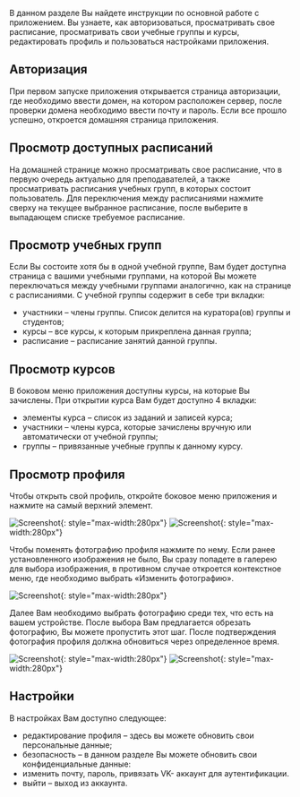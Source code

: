 В данном разделе Вы найдете инструкции по основной работе с приложением.
Вы узнаете, как авторизоваться, просматривать свое расписание, просматривать
свои учебные группы и курсы, редактировать профиль и пользоваться настройками приложения.

## Авторизация

При первом запуске приложения открывается страница авторизации,
где необходимо ввести домен, на котором расположен сервер,
после проверки домена необходимо ввести почту и пароль. Если
все прошло успешно, откроется домашняя страница приложения. 

## Просмотр доступных расписаний

На домашней странице можно просматривать свое расписание, что
в первую очередь актуально для преподавателей, а также
просматривать расписания учебных групп, в которых состоит
пользователь. Для переключения между расписаниями нажмите
сверху на текущее выбранное расписание, после выберите в
выпадающем списке требуемое расписание. 

## Просмотр учебных групп

Если Вы состоите хотя бы в одной учебной группе, Вам будет
доступна страница с вашими учебными группами, на которой Вы
можете переключаться между учебными группами аналогично, как
на странице с расписаниями. С учебной группы содержит в себе
три вкладки: 
- участники – члены группы. Список делится на куратора(ов) группы и студентов;
- курсы – все курсы, к которым прикреплена данная группа;
- расписание – расписание занятий данной группы. 

## Просмотр курсов

В боковом меню приложения доступны курсы, на которые Вы зачислены.
При открытии курса Вам будет доступно 4 вкладки: 
- элементы курса – список из заданий и записей курса; 
- участники – члены курса, которые зачислены вручную или автоматически от учебной группы;
- группы – привязанные учебные группы к данному курсу. 

## Просмотр профиля

Чтобы открыть свой профиль, откройте боковое меню приложения
и нажмите на самый верхний элемент.

![Screenshot](media/open_profile_1.png){: style="max-width:280px"}
![Screenshot](media/open_profile_2.png){: style="max-width:280px"}

Чтобы поменять фотографию профиля нажмите по нему. Если ранее
установленного изображения не было, Вы сразу попадете в галерею для выбора
изображения, в противном случае откроется контекстное меню, где
необходимо выбрать «Изменить фотографию».

![Screenshot](media/change_avatar.png){: style="max-width:280px"}

Далее Вам необходимо выбрать фотографию среди тех, что есть на
вашем устройстве. После выбора Вам предлагается обрезать фотографию,
Вы можете пропустить этот шаг. После подтверждения фотография профиля
должна обновиться через определенное время.

![Screenshot](media/choose_avatar_1.png){: style="max-width:280px"}
![Screenshot](media/choose_avatar_2.png){: style="max-width:280px"}

## Настройки

В настройках Вам доступно следующее:
- редактирование профиля – здесь вы можете обновить свои персональные данные;
- безопасность – в данном разделе Вы можете обновить свои конфиденциальные данные:
- изменить почту, пароль, привязать VK- аккаунт для аутентификации.
- выйти – выход из аккаунта.